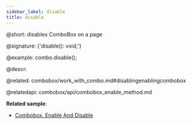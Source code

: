 ```yaml
---
sidebar_label: disable
title: disable
---          
```


@short: disables ComboBox on a page

@signature: {'disable(): void;'}


@example:
combo.disable();


@descr:

@related: combobox/work_with_combo.md#disablingenablingcombobox

@relatedapi:
combobox/api/combobox_enable_method.md

**Related sample**:
- [Combobox. Enable And Disable](https://snippet.dhtmlx.com/7bujtsuu)




